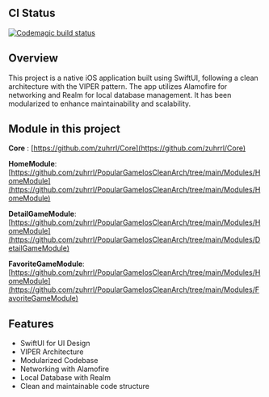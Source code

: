 ## CI Status

[![Codemagic build status](https://api.codemagic.io/apps/66c5aac4a4371348579f8eab/cd-debug/status_badge.svg)](https://codemagic.io/app/66c5aac4a4371348579f8eab/build/latest_build)

## Overview

This project is a native iOS application built using SwiftUI, following a clean architecture with the VIPER pattern. The app utilizes Alamofire for networking and Realm for local database management. It has been modularized to enhance maintainability and scalability.

## Module in this project

**Core** : [https://github.com/zuhrrl/Core](https://github.com/zuhrrl/Core)

**HomeModule**: [https://github.com/zuhrrl/PopularGameIosCleanArch/tree/main/Modules/HomeModule](https://github.com/zuhrrl/PopularGameIosCleanArch/tree/main/Modules/HomeModule)

**DetailGameModule**: [https://github.com/zuhrrl/PopularGameIosCleanArch/tree/main/Modules/HomeModule](https://github.com/zuhrrl/PopularGameIosCleanArch/tree/main/Modules/DetailGameModule)

**FavoriteGameModule**: [https://github.com/zuhrrl/PopularGameIosCleanArch/tree/main/Modules/HomeModule](https://github.com/zuhrrl/PopularGameIosCleanArch/tree/main/Modules/FavoriteGameModule)

## Features
- SwiftUI for UI Design
- VIPER Architecture
- Modularized Codebase
- Networking with Alamofire
- Local Database with Realm
- Clean and maintainable code structure
